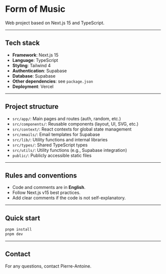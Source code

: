 # Form of Music

Web project based on Next.js 15 and TypeScript.

---

## Tech stack

- **Framework**: Next.js 15
- **Language**: TypeScript
- **Styling**: Tailwind 4
- **Authentication**: Supabase
- **Database**: Supabase
- **Other dependencies**: see `package.json`
- **Deployment**: Vercel

---

## Project structure

- `src/app/`: Main pages and routes (auth, random, etc.)
- `src/components/`: Reusable components (layout, UI, SVG, etc.)
- `src/context/`: React contexts for global state management
- `src/emails/`: Email templates for Supabase
- `src/lib/`: Utility functions and internal libraries
- `src/types/`: Shared TypeScript types
- `src/utils/`: Utility functions (e.g., Supabase integration)
- `public/`: Publicly accessible static files

---

## Rules and conventions

- Code and comments are in **English**.
- Follow Next.js v15 best practices.
- Add clear comments if the code is not self-explanatory.

---

## Quick start

```bash
pnpm install
pnpm dev
```

---

## Contact

For any questions, contact Pierre-Antoine.
